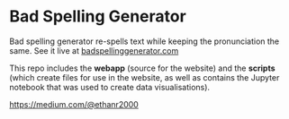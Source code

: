 # Bad Spelling Generator
Bad spelling generator re-spells text while keeping the pronunciation the same. See it live at [badspellinggenerator.com](badspellinggenerator.com)

This repo includes the **webapp** (source for the website) and the **scripts** (which create files for use in the website, as well as contains the Jupyter notebook that was used to create data visualisations).

https://medium.com/@ethanr2000